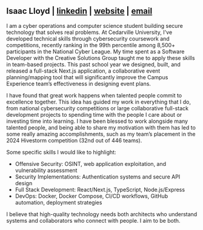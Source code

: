 ## Isaac Lloyd | [linkedin](https://linkedin.com/in/lloydisaac) | [website](https://isaacclloyd.com/) | [email](mailto:isaac@isaacclloyd.com)

I am a cyber operations and computer science student building secure technology that solves real problems. At Cedarville University, I've developed technical skills through cybersecurity coursework and competitions, recently ranking in the 99th percentile among 8,500+ participants in the National Cyber League. My time spent as a Software Developer with the Creative Solutions Group taught me to apply these skills in team-based projects. This past school year we designed, built, and released a full-stack Next.js application, a collaborative event planning/mapping tool that will significantly improve the Campus Experience team’s effectiveness in designing event plans.

I have found that great work happens when talented people commit to excellence together. This idea has guided my work in everything that I do, from national cybersecurity competitions or large collaborative full-stack development projects to spending time with the people I care about or investing time into learning. I have been blessed to work alongside many talented people, and being able to share my motivation with them has led to some really amazing accomplishments, such as my team’s placement in the 2024 Hivestorm competition (32nd out of 446 teams). 

Some specific skills I would like to highlight:
 - Offensive Security: OSINT, web application exploitation, and vulnerability assessment
 - Security Implementations: Authentication systems and secure API design
 - Full Stack Development: React/Next.js, TypeScript, Node.js/Express
 - DevOps: Docker, Docker Compose, CI/CD workflows, GitHub automation, deployment strategies

I believe that high-quality technology needs both architects who understand systems and collaborators who connect with people. I aim to be both.
